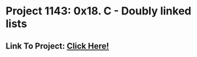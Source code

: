 # Project 1143: 0x18. C - Doubly linked lists
## Link To Project: [Click Here!](https://intranet.hbtn.io/projects/1143)
